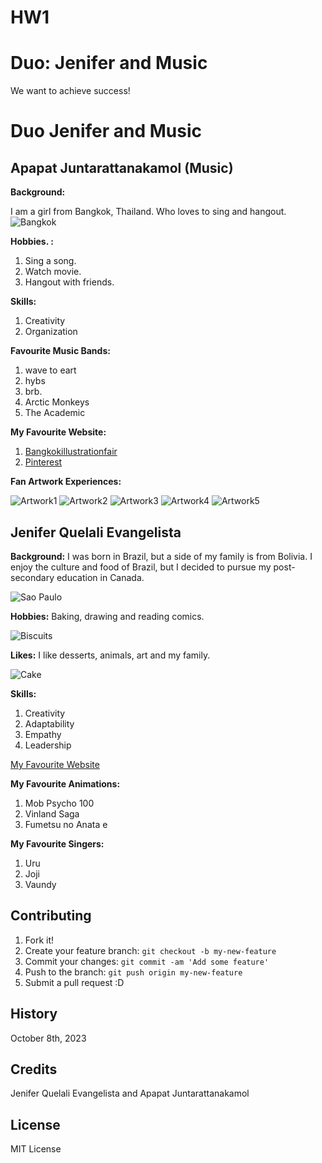 # HW1

# Duo: Jenifer and Music

We want to achieve success!

# Duo Jenifer and Music


## Apapat Juntarattanakamol (Music)

**Background:**

I am a girl from Bangkok, Thailand. Who loves to sing and hangout.
![Bangkok](images/bangkok.jpg)

**Hobbies. :**
1. Sing a song.
2. Watch movie.
3. Hangout with friends.

**Skills:**
1. Creativity
2. Organization


**Favourite Music Bands:**
1. wave to eart
2. hybs
3. brb.
4. Arctic Monkeys
5. The Academic

**My Favourite Website:**
1. [Bangkokillustrationfair](https://bangkokillustrationfair.com/artist/2023/1273)
2. [Pinterest](https://www.pinterest.com/)

**Fan Artwork Experiences:**

![Artwork1](images/IMG_3836.jpg)
![Artwork2](images/IMG_3837.jpg)
![Artwork3](images/IMG_3838.jpg)
![Artwork4](images/IMG_3840.jpg)
![Artwork5](images/IMG_3841.jpg)

## Jenifer Quelali Evangelista

**Background:** I was born in Brazil, but a side of my family is from Bolivia. I enjoy the culture and food of Brazil, but I decided to pursue my post-secondary education in Canada.

![Sao Paulo](images/sao-paulo.jpg)

**Hobbies:** Baking, drawing and reading comics.

![Biscuits](images/biscuits.jpg)

**Likes:** I like desserts, animals, art and my family.

![Cake](images/cake.jpg)

**Skills:**
1. Creativity
2. Adaptability
3. Empathy
4. Leadership

[My Favourite Website](https://www.canva.com/)

**My Favourite Animations:**
1. Mob Psycho 100
2. Vinland Saga
3. Fumetsu no Anata e

**My Favourite Singers:**
1. Uru
2. Joji
3. Vaundy

## Contributing
1. Fork it!
2. Create your feature branch: `git checkout -b my-new-feature`
3. Commit your changes: `git commit -am 'Add some feature'`
4. Push to the branch: `git push origin my-new-feature`
5. Submit a pull request :D

## History
October 8th, 2023

## Credits
Jenifer Quelali Evangelista and Apapat Juntarattanakamol

## License
MIT License

